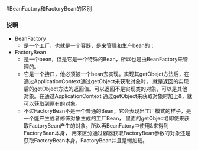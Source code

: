 #BeanFactory和FactoryBean的区别
### 说明

- BeanFactory
  - 是一个工厂，也就是一个容器，是来管理和生产bean的；
- FactoryBean 
  - 是一个bean，但是它是一个特殊的Bean，所以也是由BeanFactory来管理的。
  - 它是一个接口，他必须被一个bean去实现。实现其getObejct方法后，在通过ApplicationContext通过getObject来获取对象时，
  就是返回的实现后的getObject方法的返回值。可以返回不是实现类的对象，可以是其他对象。在通过ApplicationContext
  通过getObject来获取对象时加上&，就可以获取到原有的对象。
  - 不过FactoryBean不是一个普通的Bean，它会表现出工厂模式的样子，是一个能产生或者修饰对象生成的工厂Bean，
  里面的getObject()即使来获取FactoryBean产生的对象。所以再BeanFatory中使用&来得到FactoryBean本身，
  用来区分通过容器获取FactoryBean参数的对象还是获取FactoryBean本身。FactoryBean并且是懒加载。